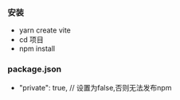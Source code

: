 ### 安装
- yarn create vite
- cd 项目
- npm install

### package.json
- "private": true, // 设置为false,否则无法发布npm
